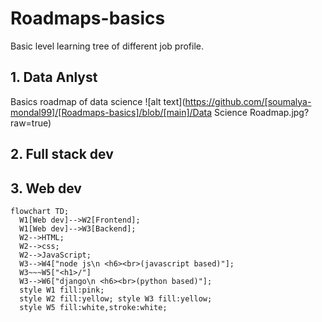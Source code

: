 # Roadmaps-basics
Basic level learning tree of different job profile.

## 1. Data Anlyst
Basics roadmap of data science
![alt text](https://github.com/[soumalya-mondal99]/[Roadmaps-basics]/blob/[main]/Data Science Roadmap.jpg?raw=true)

## 2. Full stack dev

## 3. Web dev
```mermaid
flowchart TD;
  W1[Web dev]-->W2[Frontend];
  W1[Web dev]-->W3[Backend];
  W2-->HTML;
  W2-->css;
  W2-->JavaScript;
  W3-->W4["node js\n <h6><br>(javascript based)"];
  W3~~~W5["<h1>/"]
  W3-->W6["django\n <h6><br>(python based)"];
  style W1 fill:pink;
  style W2 fill:yellow; style W3 fill:yellow;
  style W5 fill:white,stroke:white;
```
